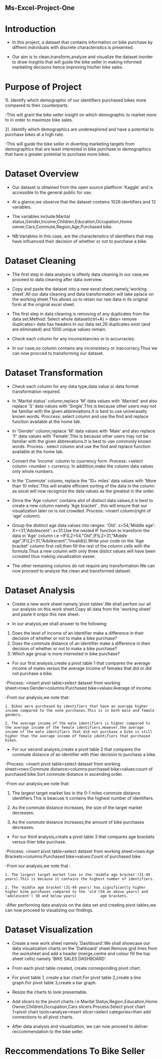 ## Ms-Excel-Project-One
# **Introduction**

* In this project, a dataset that contains information on bike purchase by diffrent individuals with discrete characteristics is presented.

* Our aim is to clean,transform,analyze and visualize the dataset inorder to draw insights that will guide the bike seller in making informed marketing decisons hence improving his/her bike sales.

# **Purpose of Project**
1). Identify which demographic of our identifiers purchased bikes more compared to their counterparts.

 -This will grant the bike seller insight on which demographic to market more to in order to maximize bike sales.

2). Identify which demographics are underexplored and have a potential to purchase bikes at a high rate.

 -This will guide the bike seller in diverting marketing targets from demographics that are least interested in bike purchase to demographics that have a greater potential to purchase more bikes.
 
 # **Dataset Overview**
* Our dataset is obtained from the open source plattform 'Kaggle' and is accessible to the general public for use.

* At a glance,we observe that the dataset contains 1026 identifiers and 12 variables.

* The variables include:Marital status,Gender,Income,Children,Education,Occupation,Home owner,Cars,Commute,Region,Age,Purchased bike.

* NB:Variables in this case, are the characteristics of identifiers that may have influenced their decision of whether or not to purchase a bike.

# **Dataset Cleaning**
* The first step in data analysis is oftenly data cleaning.In our case,we proceed to data cleaning after data overview.

* Copy and paste the dataset into a new excel sheet,namely,'working sheet'.All our data cleaning and data transformation will take pplace on the working sheet.This allows us to retain our raw data in its original form at the original excel sheet. 

* The first step in data cleaning is removing of any duplicates from the data set.Method: Select whole dataset(ctrl+A) > data> remove duplicates> data has headers.In our data set,26 duplicates exist (and are eliminated) and 1000 unique values remain.

* Check each column for any inconsistancies or in accurracies.

* In our case,no column contains any inconsistecy or inaccurracy.Thus we can now procced to transforming our dataset.

# **Dataset Transformation**
* Check each column for any data type,data value or data format transformation required.

* In 'Marital status' column,replace 'M' data values with 'Married' and also replace 'S' data values with 'Single'.This is because other users may not be familiar with the given abbreviations.It is best to use univerasally known words. Proccess: select column and use the find and replace function available at the home tab. 

* In 'Gender' column,replace 'M' data values with 'Male' and also replace 'F' data values with 'Female'.This is because other users may not be familiar with the given abbrevations.It is best to use commonly known words. Process : select column and use the find and replace function available at the home tab.

* Convert the 'Income' column to cuurrency form. Process: >select column >number > currency. In addittion,make the column data values only whole numbers.

* In the 'Commute' column, replace the '10+ miles' data values with 'More than 10 miles'.This will enable efficient sorting of the data in the column as excel will now  recognize the data values as the greatest in the order. 

* Since the 'Age column' contains alot of distinct data values,it is best to create a new column namely 'Age bracket' , this will ensure that our visualization later on is not crowded. Process: >insert column(right of 'age' column).

* Group the distinct age data values into ranges: 'Old': x>54,'Middle age': X>=31,'Adolescent': x<31.Use the nested IF function to transform the data in 'Age' column i.e =IF(L2>54,"Old",IF(L2>31,"Middle age",IF(L2<31,"Adolescent","Invalid))).Write your code on the 'Age bracket' column first cell,then fill the rest of the column cells with the formula.Thus a new column with only three distict values will have been ccreated thus making visualization easier.

* The other remaining columns do not require any transformation.We can now proceed to analyze the clean and transformed dataset.

# **Dataset Analysis**
* Create a new work sheet namely,'pivot tables'.We shall perfom our all our analysis on this work sheet.Copy all data from the 'working sheet' and paste it ontpo this new sheet.

* In our analysis,we shall answer to the following:
1. Does the level of income of an identifier make a difference in their decision of whether or not to make a bike purchase?
2. Does the commute distance of an identifier make a difference in their decision of whether or not to make a bike purchase?
3. Which age group is more interested in bike purchase?

* For our first analysis,create a pivot table 1 that compares the average income of males versus the average income of females that did or did not purchase a bike.

-Process: >insert pivot table>select dataset from working sheet>rows:Gender>columns:Purchased bike>values:Average of income.

-From our analysis,we note that:

    1. Bikes were purchased by identifiers that have an average higher income compared to the none purchases.This is in both male and female genders.
    
    2. The average income of the male identifiers is higher compared to the average income of the female identifiers.However,the average income of the male identifiers that did not purchase a bike is still higher than the average income of female identifiers that purchased bikes.
    
* For our second analysis,create a pivot table 2 that compares the commute distance of an identifier with thier decision to purchase a bike.

-Process: >insert pivot table>select dataset from working sheet>rows:Commute distance>columns:purchased bike>values:count of purchased bike.Sort commute distance in ascending order.

-From our analysis,we note that:
   
   1. The largest target market lies in the 0-1 miles commute distance identifiers.This is beacuse it contains the highest number of identifiers.
    
   2. As the commute distance increases, the size of the target market decreases.
   
   3. As the commute distance increases,the amount of bike purchases decreases.

* For our third analysis,create a pivot table 3 that compares  age brackets versus thier bike purchase.

-Process: >insert pivot table>select dataset from working sheet>rows:Age Brackets>columns:Purchased bike>values:Count of purchased bike.

-From our analysis,we note that :

    1. The largest target market lies in the 'middle age bracket'(31-49 years).This is because it contains the highest number of identifiers.
    
    2. The 'middle age bracket'(31-49 years) has significantly higher higher bike purchases compared to the 'old'(54 an above years) and 'adolescent'( 30 and below years)           age brackets.
    
-After performing data analysis on the data set and creating pivot tables,we can now proceed to visualizing our findings.
    
# **Dataset Visualization**
* Create a new work sheet namely 'Dashboard'.We shall showcase our data visualization charts on the 'Dahboard' sheet.Remove grid lines from the worksheet and add a header (merge,centre and colour fill the top sheet cells) namely 'BIKE SALES DASHBOARD'.

* From each pivot table created, create corresponding pivot chart.

* For pivot table 1, create a bar chart.For pivot table 2,create a line graph.For pivot table 3,create a bar graph.

* Resize the charts to look presentable.

* Add slicers to the pivort charts i.e Marital Status,Region,Education,Home Owner,Children,Occupation,Cars slicers.Process:Select pivot chart 1>pivot chart tools>analyze>insert slicer>select categories>then add connections to all pivot charts.

* After data analysis and visualization, we can now proceed to deliver reccommendation to the bike seller.

# **Reccommendations To Bike Seller**

    
    
    
    
    
    

    
    
    
    
    
    
    
    








